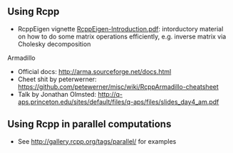 ## Using Rcpp

* RcppEigen vignette [RcppEigen-Introduction.pdf](https://cran.r-project.org/web/packages/RcppEigen/vignettes/RcppEigen-Introduction.pdf):
  intorductory material on how to do some matrix operations efficiently, e.g. inverse matrix via Cholesky decomposition

Armadillo

* Official docs: http://arma.sourceforge.net/docs.html
* Cheet shit by peterwerner: https://github.com/petewerner/misc/wiki/RcppArmadillo-cheatsheet
* Talk by Jonathan Olmsted: http://q-aps.princeton.edu/sites/default/files/q-aps/files/slides_day4_am.pdf
  
## Using Rcpp in parallel computations

* See http://gallery.rcpp.org/tags/parallel/ for examples
